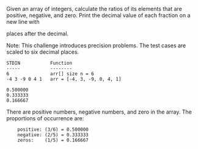 Given an array of integers, calculate the ratios of its elements that are positive, negative, and zero. Print the decimal value of each fraction on a new line with

places after the decimal.

Note: This challenge introduces precision problems. The test cases are scaled to six decimal places.

```
STDIN           Function
-----           --------
6               arr[] size n = 6
-4 3 -9 0 4 1   arr = [-4, 3, -9, 0, 4, 1]
```
```
0.500000
0.333333
0.166667
```

There are positive numbers, negative numbers, and zero in the array.
The proportions of occurrence are:
```
	positive: (3/6) = 0.500000
	negative: (2/5) = 0.333333
	zeros:    (1/5) = 0.166667  
```
